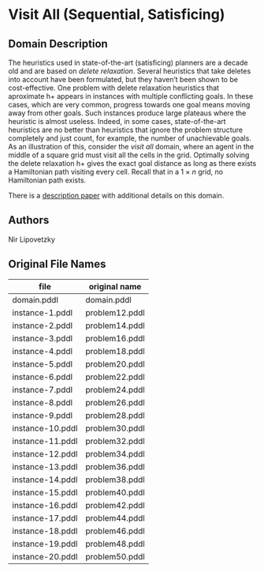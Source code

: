 # Visit All (Sequential, Satisficing)

## Domain Description

The heuristics used in state-of-the-art (satisficing) planners are a decade old and are based on *delete relaxation*.
Several heuristics that take deletes into account have been formulated, but they haven’t been shown to be cost-effective.
One problem with delete relaxation heuristics that aproximate h+ appears in instances with multiple conflicting goals.
In these cases, which are very common, progress towards one goal means moving away from other goals.
Such instances produce large plateaus where the heuristic is almost useless.
Indeed, in some cases, state-of-the-art heuristics are no better than heuristics that ignore the problem structure completely and just count, for example, the number of unachievable goals.
As an illustration of this, consider the *visit all* domain, where an agent in the middle of a square grid must visit all the cells in the grid.
Optimally solving the delete relaxation h+ gives the exact goal distance as long as there exists a Hamiltonian path visiting every cell.
Recall that in a 1 × *n* grid, no Hamiltonian path exists.

There is a [description paper](http://www.plg.inf.uc3m.es/ipc2011-deterministic/attachments/DomainsSequential/visit-all-doc.pdf) with additional details on this domain.

## Authors

Nir Lipovetzky

## Original File Names

| file             | original name  |
|------------------|----------------|
| domain.pddl      | domain.pddl    |
| instance-1.pddl  | problem12.pddl |
| instance-2.pddl  | problem14.pddl |
| instance-3.pddl  | problem16.pddl |
| instance-4.pddl  | problem18.pddl |
| instance-5.pddl  | problem20.pddl |
| instance-6.pddl  | problem22.pddl |
| instance-7.pddl  | problem24.pddl |
| instance-8.pddl  | problem26.pddl |
| instance-9.pddl  | problem28.pddl |
| instance-10.pddl | problem30.pddl |
| instance-11.pddl | problem32.pddl |
| instance-12.pddl | problem34.pddl |
| instance-13.pddl | problem36.pddl |
| instance-14.pddl | problem38.pddl |
| instance-15.pddl | problem40.pddl |
| instance-16.pddl | problem42.pddl |
| instance-17.pddl | problem44.pddl |
| instance-18.pddl | problem46.pddl |
| instance-19.pddl | problem48.pddl |
| instance-20.pddl | problem50.pddl |
